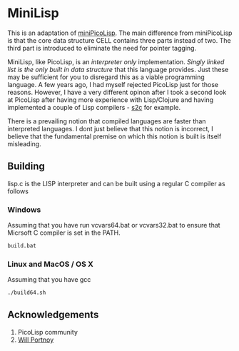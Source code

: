 # MiniLisp

This is an adaptation of [miniPicoLisp](https://picolisp.com/wiki/?embedded). The main difference from miniPicoLisp is that the core data structure CELL contains three parts instead of two. The third part is introduced to eliminate the need for pointer tagging. 

MiniLisp, like PicoLisp, is an *interpreter only* implementation. *Singly linked list is the only built in data structure* that this language provides. Just these may be sufficient for you to disregard this as a viable programming language. A few years ago, I had myself rejected PicoLisp just for those reasons. However, I have a very different opinon after I took a second look at PicoLisp after having more experience with Lisp/Clojure and having implemented a couple of Lisp compilers - [s2c](https://github.com/ckkashyap/s2c) for example.

There is a prevailing notion that compiled languages are faster than interpreted languages. I dont just believe that this notion is incorrect, I believe that the fundamental premise on which this notion is built is itself misleading. 

## Building

lisp.c is the LISP interpreter and can be built using a regular C compiler as follows

### Windows

Assuming that you have run vcvars64.bat or vcvars32.bat to ensure that Micrsoft C compiler is set in the PATH.
```bash
build.bat
```

### Linux and MacOS / OS X

Assuming that you have gcc
```bash
./build64.sh
```

## Acknowledgements

1. PicoLisp community
2. [Will Portnoy](https://github.com/willportnoy)
